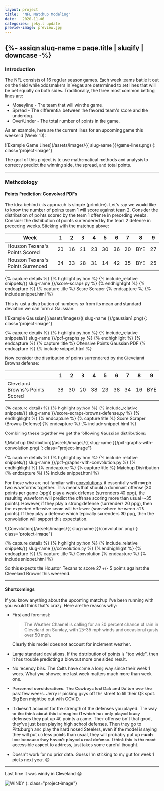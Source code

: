 ```yaml
---
layout: project
title:  "NFL Matchup Modeling"
date:   2020-11-06
categories: jekyll update
preview-image: preview.jpg
---
```


{%- assign slug-name = page.title | slugify | downcase -%}
---
### Introduction
The NFL consists of 16 regular season games. Each week teams battle it out on the field while oddsmakers in Vegas
are determined to set lines that will be bet equally on both sides. Traditionally, the three most common betting
lines are:

-  Moneyline - The team that will win the game.
-  Spread - The differential between the favored team's score and the underdog.
-  Over/Under - The total number of points in the game.

As an example, here are the current lines for an upcoming game this weekend (Week 10):


![Example Game Lines](/assets/images/{{ slug-name }}/game-lines.png)
{: class="project-image"}

The goal of this project is to use mathematical methods and analysis to correctly predict the winning side, the spread, and total points.

---

### Methodology

#### Points Prediction: Convolved PDFs
The idea behind this approach is simple (primitive). Let's say we would like to know the number of points team 1
will score against team 2. Consider the distribution of points scored by the team 1 offense
in preceding weeks. Consider the distribution of points surrendered by the team 2 defense in preceding
 weeks. Sticking with the matchup above:


| Week                              |   1 |   2 |   3 |   4 |   5 |   6 |   7 | 8   |   9 |
|-----------------------------------|-----|-----|-----|-----|-----|-----|-----|-----|-----|
| Houston Texans's Points Scored    |  20 |  16 |  21 |  23 |  30 |  36 |  20 | BYE |  27 |
| Houston Texans's Points Surrended |  34 |  33 |  28 |  31 |  14 |  42 |  35 | BYE |  25 |


{% capture details %}
{% highlight python %}
{% include_relative snippets/{{ slug-name }}/score-scrape.py %}
{% endhighlight %}
{% endcapture %}
{% capture title %}
Score Scraper
{% endcapture %}
{% include snippet.html %}


This is just a distribution of numbers so from its mean and standard deviation
we can form a Gaussian:

![Example Gaussian](/assets/images/{{ slug-name }}/gaussian1.png)
{: class="project-image"}

{% capture details %}
{% highlight python %}
{% include_relative snippets/{{ slug-name }}/pdf-graphs.py %}
{% endhighlight %}
{% endcapture %}
{% capture title %}
Offensive Points Gaussian PDF
{% endcapture %}
{% include snippet.html %}


Now consider the distribution of points surrendered by the Cleveland Browns defense:

|                                  |   1 |   2 |   3 |   4 |   5 |   6 |   7 |   8 | 9   |
|----------------------------------|-----|-----|-----|-----|-----|-----|-----|-----|-----|
| Cleveland Browns's Points Scored |  38 |  30 |  20 |  38 |  23 |  38 |  34 |  16 | BYE |


{% capture details %}
{% highlight python %}
{% include_relative snippets/{{ slug-name }}/score-scrape-browns-defense.py %}
{% endhighlight %}
{% endcapture %}
{% capture title %}
Score Scraper (Browns Defense)
{% endcapture %}
{% include snippet.html %}

Combining these together we get the following Gaussian distributions:

![Matchup Distribution](/assets/images/{{ slug-name }}/pdf-graphs-with-convolution.png)
{: class="project-image"}

{% capture details %}
{% highlight python %}
{% include_relative snippets/{{ slug-name }}/pdf-graphs-with-convolution.py %}
{% endhighlight %}
{% endcapture %}
{% capture title %}
Matchup Distribution
{% endcapture %}
{% include snippet.html %}

For those who are not familiar with [convolutions](https://en.wikipedia.org/wiki/Convolution), it essentially will morph 
two waveforms together. This means that should a dominant offense (30 points per game (ppg)) play a weak defense (surrenders 40 ppg), the resulting 
waveform will predict the offense scoring more than usual (~35 points). However, if they play a strong defense (surrenders 20 ppg), then the expected offensive score will be lower (somewhere between ~25 points). If they play a defense which typically surrenders 30 ppg, then the convolution will 
support this expectation.

![Convolution](/assets/images/{{ slug-name }}/convolution.png)
{: class="project-image"}

{% capture details %}
{% highlight python %}
{% include_relative snippets/{{ slug-name }}/convolution.py %}
{% endhighlight %}
{% endcapture %}
{% capture title %}
Convolution
{% endcapture %}
{% include snippet.html %}

So this expects the Houston Texans to score 27 +/- 5 points against the Cleveland Browns this weekend. 

---

#### Shortcomings
If you know anything about the upcoming matchup I've been running with you would think that's crazy. Here are the reasons why:

*  First and foremost:
    > The Weather Channel is calling for an 80 percent chance of rain in Cleveland on Sunday, with 25-35 mph winds and occasional gusts over 50 mph.

    Clearly this model does not account for inclement weather.
*  Large standard deviations. If the distribution of points is "too wide", then it has trouble predicting a blowout more one sided result.
*  No recency bias. The Colts have come a long way since their week 1 woes. What you showed me last week matters much more than week one.
*  Personnel considerations. The Cowboys lost Dak and Dalton over the past few weeks. Jerry is picking guys off the street to fill their QB spot. Big Ben might be out with COVID.
*  It doesn't account for the strength of the defenses you played. The way to the think about this is imagine t1 which has only played lousy defenses
they put up 40 points a game. Their offense isn't that good, they've just been playing high school defenses. Then they go to Pittsburgh and play the hard nosed Steelers, even if the model is saying they will put up less points than usual, they will probably put up **much** less because they haven't played a real defense. I think this is the most accessible aspect to address, just takes some careful thought.
*  Doesn't work for no prior data. Guess I'm sticking to my gut for week 1 picks next year. 😩

---

Last time it was windy in Cleveland 😂

![WINDY](https://user-images.githubusercontent.com/29719483/99143552-2d3ae280-2613-11eb-82e9-941a41ad5a29.gif)
{: class="project-image"}
